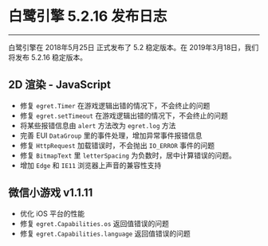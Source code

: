 # 白鹭引擎 5.2.16 发布日志


---


白鹭引擎在 2018年5月25日 正式发布了 5.2 稳定版本。在 2019年3月18日，我们将发布 5.2.16 稳定版本。

## 2D 渲染 - JavaScript 

* 修复 `egret.Timer` 在游戏逻辑出错的情况下，不会终止的问题
* 修复 `egret.setTimeout` 在游戏逻辑出错的情况下，不会终止的问题
* 将某些报错信息由 `alert` 方法改为 `egret.log` 方法
* 完善 EUI `DataGroup` 里的事件处理，增加异常事件报错信息
* 修复 `HttpRequest` 加载错误时，不会抛出 `IO_ERROR` 事件的问题
* 修复 `BitmapText` 里 `letterSpacing` 为负数时，居中计算错误的问题。
* 增加 `Edge` 和 `IE11` 浏览器上声音的兼容性支持

## 微信小游戏 v1.1.11
* 优化 iOS 平台的性能
* 修复 `egret.Capabilities.os` 返回值错误的问题
* 修复 `egret.Capabilities.language` 返回值错误的问题
